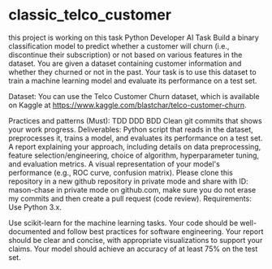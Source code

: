 # classic_telco_customer

this project is working on this task
Python Developer AI Task
Build a binary classification model to predict whether a customer will churn (i.e., discontinue their subscription) or not based on various features in the dataset. You are given a dataset containing customer information and whether they churned or not in the past. Your task is to use this dataset to train a machine learning model and evaluate its performance on a test set.

Dataset: You can use the Telco Customer Churn dataset, which is available on Kaggle at https://www.kaggle.com/blastchar/telco-customer-churn.

Practices and patterns (Must):
TDD
DDD
BDD
Clean git commits that shows your work progress.
Deliverables:
Python script that reads in the dataset, preprocesses it, trains a model, and evaluates its performance on a test set.
A report explaining your approach, including details on data preprocessing, feature selection/engineering, choice of algorithm, hyperparameter tuning, and evaluation metrics.
A visual representation of your model's performance (e.g., ROC curve, confusion matrix).
Please clone this repository in a new github repository in private mode and share with ID: mason-chase in private mode on github.com, make sure you do not erase my commits and then create a pull request (code review).
Requirements:
Use Python 3.x.

Use scikit-learn for the machine learning tasks.
Your code should be well-documented and follow best practices for software engineering.
Your report should be clear and concise, with appropriate visualizations to support your claims.
Your model should achieve an accuracy of at least 75% on the test set.
